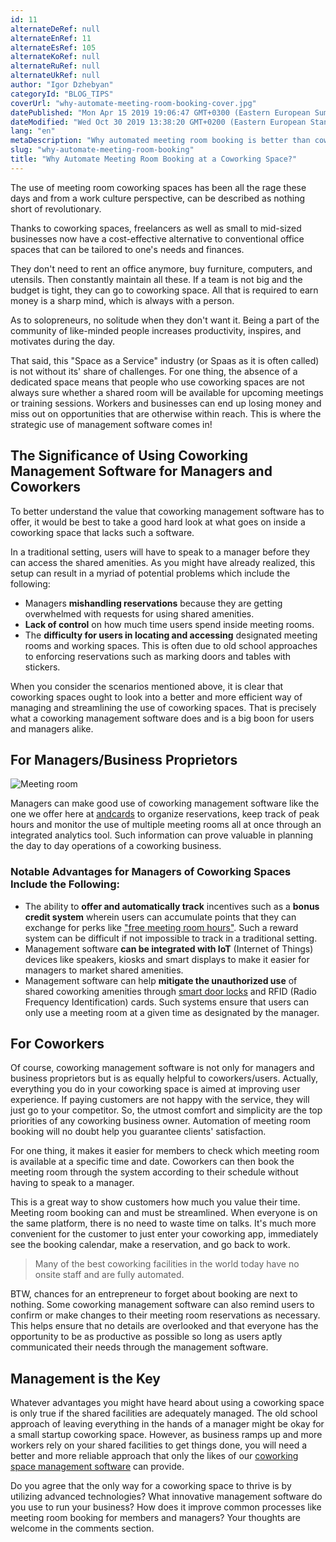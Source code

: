 ```yaml
---
id: 11
alternateDeRef: null
alternateEnRef: 11
alternateEsRef: 105
alternateKoRef: null
alternateRuRef: null
alternateUkRef: null
author: "Igor Dzhebyan"
categoryId: "BLOG_TIPS"
coverUrl: "why-automate-meeting-room-booking-cover.jpg"
datePublished: "Mon Apr 15 2019 19:06:47 GMT+0300 (Eastern European Summer Time)"
dateModified: "Wed Oct 30 2019 13:38:20 GMT+0200 (Eastern European Standard Time)"
lang: "en"
metaDescription: "Why automated meeting room booking is better than coworking space manager's manual work? Know the benefits for all parties involved: members, managers, owners."
slug: "why-automate-meeting-room-booking"
title: "Why Automate Meeting Room Booking at a Coworking Space?"
---
```


The use of meeting room coworking spaces has been all the rage these days and from a work culture perspective, can be described as nothing short of revolutionary.

Thanks to coworking spaces, freelancers as well as small to mid-sized businesses now have a cost-effective alternative to conventional office spaces that can be tailored to one's needs and finances. 

They don't need to rent an office anymore, buy furniture, computers, and utensils. Then constantly maintain all these. If a team is not big and the budget is tight, they can go to coworking space. All that is required to earn money is a sharp mind, which is always with a person. 

As to solopreneurs, no solitude when they don't want it. Being a part of the community of like-minded people increases productivity, inspires, and motivates during the day.

That said, this "Space as a Service" industry (or Spaas as it is often called) is not without its' share of challenges. For one thing, the absence of a dedicated space means that people who use coworking spaces are not always sure whether a shared room will be available for upcoming meetings or training sessions. Workers and businesses can end up losing money and miss out on opportunities that are otherwise within reach. This is where the strategic use of management software comes in!

## The Significance of Using Coworking Management Software for Managers and Coworkers

To better understand the value that coworking management software has to offer, it would be best to take a good hard look at what goes on inside a coworking space that lacks such a software. 

In a traditional setting, users will have to speak to a manager before they can access the shared amenities. As you might have already realized, this setup can result in a myriad of potential problems which include the following:

- Managers **mishandling reservations** because they are getting overwhelmed with requests for using shared amenities.
- **Lack of control** on how much time users spend inside meeting rooms.
- The **difficulty for users in locating and accessing** designated meeting rooms and working spaces. This is often due to old school approaches to enforcing reservations such as marking doors and tables with stickers.

When you consider the scenarios mentioned above, it is clear that coworking spaces ought to look into a better and more efficient way of managing and streamlining the use of coworking spaces. That is precisely what a coworking management software does and is a big boon for users and managers alike.

## For Managers/Business Proprietors

![Meeting room](https://s3.ap-northeast-2.amazonaws.com/blogs.andcards.com/why-automate-meeting-room-booking-1.jpg|height=1080,width=1920)

Managers can make good use of coworking management software like the one we offer here at [andcards](https://andcards.com/) to organize reservations, keep track of peak hours and monitor the use of multiple meeting rooms all at once through an integrated analytics tool. Such information can prove valuable in planning the day to day operations of a coworking business.

### Notable Advantages for Managers of Coworking Spaces Include the Following:

- The ability to **offer and automatically track** incentives such as a **bonus credit system** wherein users can accumulate points that they can exchange for perks like ["free meeting room hours"](https://andcards.com/blog/software/meeting-room-credits-at-a-coworking-space). Such a reward system can be difficult if not impossible to track in a traditional setting.
- Management software **can be integrated with IoT** (Internet of Things) devices like speakers, kiosks and smart displays to make it easier for managers to market shared amenities.
- Management software can help **mitigate the unauthorized use** of shared coworking amenities through [smart door locks](https://andcards.com/blog/experts/interview-with-bernhard-mehl-ceo-kisi-industry-leading-physical-security-system-for-modern-facilities) and RFID (Radio Frequency Identification) cards. Such systems ensure that users can only use a meeting room at a given time as designated by the manager.

## For Coworkers

Of course, coworking management software is not only for managers and business proprietors but is as equally helpful to coworkers/users. Actually, everything you do in your coworking space is aimed at improving user experience. If paying customers are not happy with the service, they will just go to your competitor. So, the utmost comfort and simplicity are the top priorities of any coworking business owner. Automation of meeting room booking will no doubt help you guarantee clients' satisfaction.   

For one thing, it makes it easier for members to check which meeting room is available at a specific time and date. Coworkers can then book the meeting room through the system according to their schedule without having to speak to a manager. 

This is a great way to show customers how much you value their time. Meeting room booking can and must be streamlined. When everyone is on the same platform, there is no need to waste time on talks. It's much more convenient for the customer to just enter your coworking app, immediately see the booking calendar, make a reservation, and go back to work. 

> Many of the best coworking facilities in the world today have no onsite staff and are fully automated.

BTW, chances for an entrepreneur to forget about booking are next to nothing. Some coworking management software can also remind users to confirm or make changes to their meeting room reservations as necessary. This helps ensure that no details are overlooked and that everyone has the opportunity to be as productive as possible so long as users aptly communicated their needs through the management software.

## Management is the Key

Whatever advantages you might have heard about using a coworking space is only true if the shared facilities are adequately managed. The old school approach of leaving everything in the hands of a manager might be okay for a small startup coworking space. However, as business ramps up and more workers rely on your shared facilities to get things done, you will need a better and more reliable approach that only the likes of our [coworking space management software](https://andcards.com/) can provide.

Do you agree that the only way for a coworking space to thrive is by utilizing advanced technologies? What innovative management software do you use to run your business? How does it improve common processes like meeting room booking for members and managers? Your thoughts are welcome in the comments section. 
